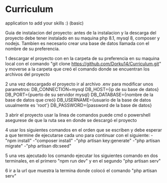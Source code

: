 # Curriculum
application to add your skills :) (basic)

Guia de instalacion del proyecto:
antes de la instalacion y la descarga del proyecto debe tener instalado en su maquina php 8.1, mysql 8, composer y nodejs. Tambien es necesario crear una base de datos llamada con el nombre de su preferencia.

1 descargar el proyecto con en la carpeta de su preferencia en su maquina local con el comando "git clone https://github.com/Dorku14/Curriculum.git" y moverse a la carpeta que creó el comando donde se encuentran los archivos del proyecto

2  una vez descargado el proyecto ir al archivo .env para modificar unos parametros:
        DB_CONNECTION=mysql
        DB_HOST={ip de su base de datos}
        DB_PORT={puerto de su servidor mysql}
        DB_DATABASE={nombre de la base de datos que creó}
        DB_USERNAME={usuario de la base de datos usualmente es 'root'}
        DB_PASSWORD={password  de la base de datos}
        
3  abrir el proyecto usar la linea de comandos puede cmd o powershell asegurese de que la ruta sea en donde se descargó el proyecto

4 usar los siguientes comandos en el orden que se escriben y debe esperar a que termine de ejecutarse cada uno para continuar con el siguiente: 
  -"npm install" 
  -"composer install"
  -"php artisan key:generate"
  -"php artisan migrate"
  -"php artisan db:seed"
  
5 una ves ajecutado los comando ejecutar los siguientes comando en dos terminales, en el primero "npm run dev" y en el segundo "php artisan serv"

6 ir a la url que muestra la termina donde colocó el comando  "php artisan serv"

